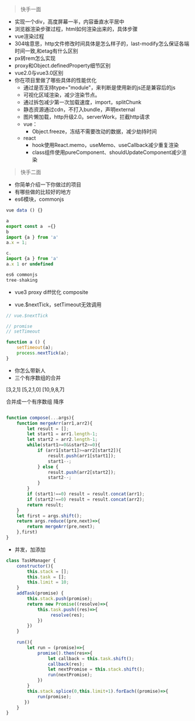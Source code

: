
> 快手一面

* 实现一个div，高度屏幕一半，内容垂直水平居中
* 浏览器渲染步骤过程，html如何渲染出来的，具体步骤
* vue渲染过程
* 304啥意思，http文件修改时间具体是怎么样子的，last-modify怎么保证各端时间一致,和etag有什么区别
* px转rem怎么实现
* proxy和Object.definedProperty细节区别
* vue2.0与vue3.0区别
* 你在项目里做了哪些具体的性能优化
    * 通过是否支持type="module"，来判断是使用新的js还是兼容后的js
    * 可视化区域渲染，减少渲染节点。
    * 通过拆包减少第一次加载速度，import，splitChunk
    * 静态资源通过cdn，不打入bundle，声明external
    * 图片懒加载，http升级2.0。serverWork，拦截http请求
    * vue：
        * Object.freeze，冻结不需要改动的数据，减少劫持时间
    * react
        * hook使用React.memo，useMemo、useCallback减少重复渲染
        * class组件使用pureComponent、shouldUpdateComponent减少渲染



> 快手二面

* 你简单介绍一下你做过的项目
* 有哪些做的比较好的地方
* es6模块，commonjs

```js
vue data () {}

a 
export const a  ={}
b
import {a } from 'a'
a.x = 1;

c.
import {a } from 'a'
a.x 1 or undefined

es6 commonjs
tree-shaking
```

* vue3
    proxy
    diff优化
    composite 

* vue.$nextTick，setTimeout无效调用

```js
// vue.$nextTick

// promise 
// setTimeout

function a () {
    setTimeout(a);
    process.nextTick(a);
}
```

* 你怎么带新人
* 三个有序数组的合并

[3,2,1]
[5,2,1,0]
[10,9,8,7]

合并成一个有序数组
降序

```js

function compose(...args){
    function mergeArr(arr1,arr2){
        let result = [];
        let start1 = arr1.length-1;
        let start2 = arr2.length-1;
        while(start1>=0&&start2>=0){
            if (arr1[start1]>=arr2[start2]){
                result.push(arr1[start1]);
                start1--;
            } else {
                result.push(arr2[start2]);
                start2--;
            }
        }
        if (start1!==0) result = result.concat(arr1);
        if (start2!==0) result = result.concat(arr2);
        return result;
    }
    let first = args.shift();
    return args.reduce((pre,next)=>{
        return mergeArr(pre,next);
    },first)
}
```


* 并发，加添加

```js
class TaskManager {
    constructor(){
        this.stack = [];
        this.task = [];
        this.limit = 10;
    }
    addTask(promise) {
        this.stack.push(promise);
        return new Promise((resolve)=>{
            this.task.push((res)=>{
                 resolve(res);
            })
        })
    }
    
    run(){
        let run = (promise)=>{
            promise().then(res=>{
                let callback = this.task.shift();
                callback(res);
                let nextPromise = this.stack.shift();
                run(nextPromise);
            })
        }
        this.stack.splice(0,this.limit+1).forEach((promise)=>{
            run(promise);
       })
    }
}
```

<!-- 

Object.definedPropety(fn,'val',{
    get(){
        return val;
    }
})

实现一个DIV： 1. 其距离屏幕两边都是20px 2. 高度是屏幕宽度的50% 3. div内有文本“快手”，要求快手垂直水平居中

vw单位

rem单位：

构建层实现把px转成rem的工具


实现一个函数isStringValid，判断字符串是否是有效字符串，如果正确，就返回true，如果错误，返回false

{ } [] ()

a{aac} true 

a{}} false

k(u{a})(I()[s]){h}ou   =>  true
kua(i[[]}s)ho(u)   =>  false
k(u{a})(I()[s]){h}ou  => true

实现一个函数add

add(1).val => 1
add(1)(2).val => 3
add(1)(2)(3).val => 6 


let add = (()=>{
    let val = 0;
    function fn(n){
        val = val+n;
        return fn;
    }
    Object.definedPropety(fn,'val',{
        get(){
            return val;
        }
    })
    fn.val = function(){
        return val;
    }
    return fn;
})()

-->